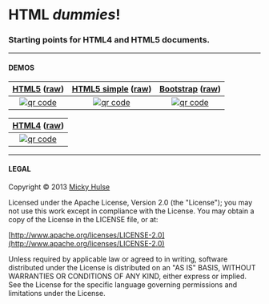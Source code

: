 # HTML _dummies_!

### Starting points for HTML4 and HTML5 documents.

---

#### DEMOS


[HTML5](http://mhulse.github.io/html-dummies/html5) ([raw](https://raw.github.com/mhulse/html-dummies/master/html5/index.html)) | [HTML5 simple](http://mhulse.github.io/html-dummies/html5/simple.html) ([raw](https://raw.github.com/mhulse/html-dummies/master/html5/simple.html)) | [Bootstrap](http://mhulse.github.io/html-dummies/html5/bootstrap.html) ([raw](https://raw.github.com/mhulse/html-dummies/master/html5/bootstrap.html))
:-: | :-: | :-:
[![qr code](http://chart.apis.google.com/chart?cht=qr&chl=http://mhulse.github.io/html-dummies/html5/index.html&chs=200x200)](http://mhulse.github.io/html-dummies/html5/) | [![qr code](http://chart.apis.google.com/chart?cht=qr&chl=http://mhulse.github.io/html-dummies/html5/simple.html&chs=200x200)](http://mhulse.github.io/html-dummies/html5/simple.html) | [![qr code](http://chart.apis.google.com/chart?cht=qr&chl=http://mhulse.github.io/html-dummies/html5/bootstrap.html&chs=200x200)](http://mhulse.github.io/html-dummies/html5/bootstrap.html)

| [HTML4](http://mhulse.github.io/html-dummies/html4/) ([raw](https://raw.github.com/mhulse/html-dummies/master/html4/index.html)) |
| :-: |
| [![qr code](http://chart.apis.google.com/chart?cht=qr&chl=http://mhulse.github.io/html-dummies/html4/index.html&chs=200x200)](http://mhulse.github.io/html-dummies/html4/) |

---

#### LEGAL

Copyright &copy; 2013 [Micky Hulse](http://mhulse.com)

Licensed under the Apache License, Version 2.0 (the "License"); you may not use this work except in compliance with the License. You may obtain a copy of the License in the LICENSE file, or at:

[http://www.apache.org/licenses/LICENSE-2.0](http://www.apache.org/licenses/LICENSE-2.0)

Unless required by applicable law or agreed to in writing, software distributed under the License is distributed on an "AS IS" BASIS, WITHOUT WARRANTIES OR CONDITIONS OF ANY KIND, either express or implied. See the License for the specific language governing permissions and limitations under the License.